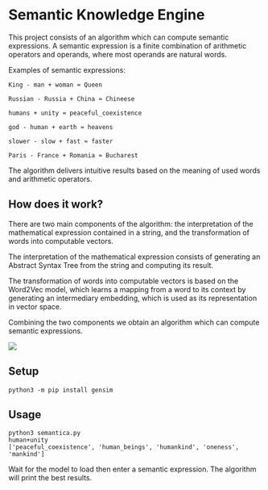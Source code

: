 # Semantic Knowledge Engine

This project consists of an algorithm which can compute semantic expressions. A semantic expression is a finite combination of arithmetic operators and operands, where most operands are natural words.

Examples of semantic expressions:
```
King - man + woman ≈ Queen

Russian - Russia + China ≈ Chineese

humans + unity ≈ peaceful_coexistence

god - human + earth ≈ heavens

slower - slow + fast ≈ faster

Paris - France + Romania ≈ Bucharest
```

The algorithm delivers intuitive results based on the meaning of used words and arithmetic operators.

## How does it work?
There are two main components of the algorithm: the interpretation of the mathematical expression contained in a string, and the transformation of words into computable vectors.

The interpretation of the mathematical expression consists of generating an Abstract Syntax Tree from the string and computing its result.

The transformation of words into computable vectors is based on the Word2Vec model, which learns a mapping from a word to its context by generating an intermediary embedding, which is used as its representation in vector space.

Combining the two components we obtain an algorithm which can compute semantic expressions.

![](https://github.com/paubric/python-semantica/blob/master/word2vec2.png)

## Setup
```
python3 -m pip install gensim
```
## Usage
```
python3 semantica.py
human+unity
['peaceful_coexistence', 'human_beings', 'humankind', 'oneness', 'mankind']
```
Wait for the model to load then enter a semantic expression. The algorithm will print the best results.
